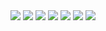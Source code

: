 <img src="https://github.com/CHENGBO97/Creative-Portfolio/blob/main/Cinema%204D/Bloody%20Mary.GIF">

<img src="https://github.com/CHENGBO97/Creative-Portfolio/blob/main/Cinema%204D/Bad%20Romance.GIF">

<img src="https://github.com/CHENGBO97/Creative-Portfolio/blob/main/Cinema%204D/%E7%A8%BB%E8%8D%89.GIF">

<img src="https://github.com/CHENGBO97/Creative-Portfolio/blob/main/Cinema%204D/%E5%9D%9F%E5%A2%93.GIF">

<img src="https://github.com/CHENGBO97/Creative-Portfolio/blob/main/Cinema%204D/%E9%B2%9C%E8%8A%B1.GIF">

<img src="https://github.com/CHENGBO97/Creative-Portfolio/blob/main/Cinema%204D/%E9%AA%A8%E5%A4%B4.GIF">

<img src="https://github.com/CHENGBO97/Creative-Portfolio/blob/main/Cinema%204D/WEB.GIF">
